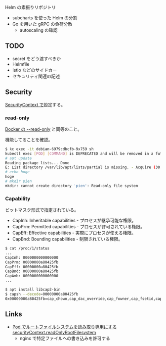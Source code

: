 Helm の素振りリポジトリ

- subcharts を使った Helm の分割
- Go を用いた gRPC の負荷分散
  - autoscaling の確認

## TODO

- secret をどう渡すべきか
- Helmfile
- Istio などのサイドカー
- セキュリティ関連の記述

## Security

[SecurityContext で](https://kubernetes.io/ja/docs/tasks/configure-pod-container/security-context/)設定する。

### read-only

[Docker の --read-only](https://docs.docker.jp/engine/reference/commandline/run.html#id25) と同等のこと。

機能してることを確認。

``` sh
$ kc exec -it debian-6979cdbcfb-9x759 sh
kubectl exec [POD] [COMMAND] is DEPRECATED and will be removed in a future version. Use kubectl exec [POD] -- [COMMAND] instead.
# apt update
Reading package lists... Done
E: List directory /var/lib/apt/lists/partial is missing. - Acquire (30: Read-only file system)
# echo hoge
hoge
# mkdir pien
mkdir: cannot create directory 'pien': Read-only file system
```

### Capability

ビットマスク形式で指定されている。

- CapInh: Inheritable capabilities - プロセスが継承可能な権限。
- CapPrm: Permitted capabilities - プロセスが許可されている権限。
- CapEff: Effective capabilities - 実際にプロセスが使える権限。
- CapBnd: Bounding capabilities - 制限されている権限。

``` sh
$ cat /proc/1/status
...
CapInh: 0000000000000000
CapPrm: 00000000a80425fb
CapEff: 00000000a80425fb
CapBnd: 00000000a80425fb
CapAmb: 0000000000000000
...

$ apt install libcap2-bin
$ capsh --decode=00000000a80425fb
0x00000000a80425fb=cap_chown,cap_dac_override,cap_fowner,cap_fsetid,cap_kill,cap_setgid,cap_setuid,cap_setpcap,cap_net_bind_service,cap_net_raw,cap_sys_chroot,cap_mknod,cap_audit_write,cap_setfcap
```

## Links

- [Pod でルートファイルシステムを読み取り専用にする securityContext.readOnlyRootFilesystem](https://kakakakakku.hatenablog.com/entry/2022/04/19/104313)
  - nginx で特定ファイルへの書き込みを許可する

